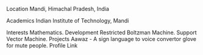 Location
Mandi, Himachal Pradesh, India

Academics
Indian Institute of Technology, Mandi

Interests
Mathematics.
Development
Restricted Boltzman Machine.
Support Vector Machine.
Projects
Aawaz - A sign language to voice convertor glove for mute people.
Profile Link
